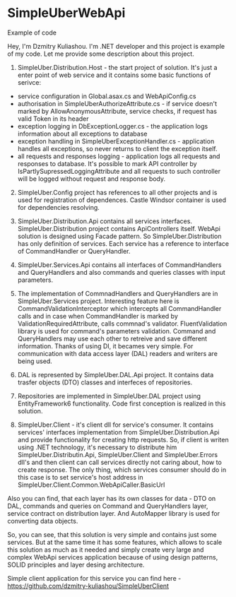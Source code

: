 # SimpleUberWebApi
Example of code

Hey, I'm Dzmitry Kuliashou. I'm .NET developer and this project is example of my code.
Let me provide some description about this project.

1. SimpleUber.Distribution.Host - the start project of solution. It's just a enter point of web service and it contains some basic functions of serivce:
- service configuration in Global.asax.cs and WebApiConfig.cs
- authorisation in SimpleUberAuthorizeAttribute.cs - if service doesn't marked by AllowAnonymousAttribute, service checks, if request has valid Token in its header
- exception logging in DbExceptionLogger.cs - the application logs information about all exceptions to database
- exception handling in SimpleUberExceptionHandler.cs - application handles all exceptions, so never returns to client the exception itself.
- all requests and responses logging - application logs all requests and responses to database. It's possible to mark API controller by IsPartlySupressedLoggingAttribute and all requests to such controller will be logged without request and response body.

2. SimpleUber.Config project has references to all other projects and is used for registration of dependences. Castle Windsor container is used for dependencies resolving.

3. SimpleUber.Distribution.Api contains all services interfaces. SimpleUber.Distribution project contains ApiControllers itself. WebApi solution is designed using Facade pattern. So SimpleUber.Distribution has only definition of services. Each service has a reference to interface of CommandHandler or QueryHandler.

4. SimpleUber.Services.Api contains all interfaces of CommandHandlers and QueryHandlers and also commands and queries classes with input parameters.

5. The implementation of CommnadHandlers and QueryHandlers are in SimpleUber.Services project. Interesting feature here is CommandValidationInterceptor which intercepts all CommandHandler calls and in case when CommandHandler is marked by ValidationRequiredAttribute, calls commnad's validator. FluentValidation library is used for command's parameters validation. Command and QueryHandlers may use each other to retreive and save different information. Thanks of using DI, it becames very simple. For communication with data access layer (DAL) readers and writers are being used.

6. DAL is represented by SimpleUber.DAL.Api project. It contains data trasfer objects (DTO) classes and interfeces of repositories.

7. Repositories are implemented in SimpleUber.DAL project using EntityFramework6 functionality. Code first conception is realized in this solution.

8. SimpleUber.Client - it's client dll for service's consumer. It contains services' interfaces implementation from SimpleUber.Distribution.Api and provide functionality for creating http requests. So, if client is writen using .NET technology, it's necessary to distribute him SimpleUber.Distributin.Api, SimpleUber.Client and SimpleUber.Errors dll's and then client can call services directly not caring about, how to create response. The only thing, which services consumer should do in this case is to set service's host address in SimpleUber.Client.Common.WebApiCaller.BasicUrl

Also you can find, that each layer has its own classes for data - DTO on DAL, commands and queries on Command and QueryHandlers layer, service contract on distribution layer. And AutoMapper library is used for converting data objects.

So, you can see, that this solution is very simple and contains just some services. But at the same time it has some features, which allows to scale this solution as much as it needed and simply create very large and complex WebApi services application because of using design patterns, SOLID principles and layer desing architecture.

Simple client application for this service you can find here - https://github.com/dzmitry-kuliashou/SimpleUberClient
